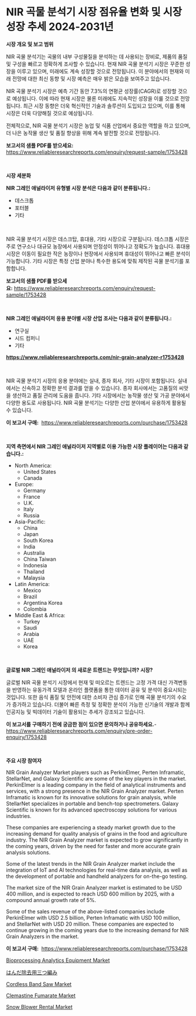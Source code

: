 <p><h1>NIR 곡물 분석기 시장 점유율 변화 및 시장 성장 추세 2024-2031년</h1></p><p><strong>시장 개요 및 보고 범위</strong></p>
<p><p>NIR 곡물 분석기는 곡물의 내부 구성물질을 분석하는 데 사용되는 장비로, 제품의 품질 및 구성을 빠르고 정확하게 조사할 수 있습니다. 현재 NIR 곡물 분석기 시장은 꾸준한 성장을 이루고 있으며, 미래에도 계속 성장할 것으로 전망됩니다. 이 분야에서의 현재와 미래 전망에 대한 최신 동향 및 시장 예측은 매우 밝은 모습을 보여주고 있습니다.</p><p>NIR 곡물 분석기 시장은 예측 기간 동안 7.3%의 연평균 성장률(CAGR)로 성장할 것으로 예상됩니다. 이에 따라 현재 시장은 물론 미래에도 지속적인 성장을 이룰 것으로 전망됩니다. 최근 시장 동향은 더욱 혁신적인 기술과 솔루션이 도입되고 있으며, 이를 통해 시장은 더욱 다양해질 것으로 예상됩니다.</p><p>전체적으로, NIR 곡물 분석기 시장은 농업 및 식품 산업에서 중요한 역할을 하고 있으며, 더 나은 농작물 생산 및 품질 향상을 위해 계속 발전할 것으로 전망됩니다.</p></p>
<p><strong>보고서의 샘플 PDF를 받으세요:</strong> <a href="https://www.reliableresearchreports.com/enquiry/request-sample/1753428">https://www.reliableresearchreports.com/enquiry/request-sample/1753428</a></p>
<p>&nbsp;</p>
<p><strong>시장 세분화</strong></p>
<p><strong>NIR 그레인 애널라이저 유형별 시장 분석은 다음과 같이 분류됩니다.:</strong></p>
<p><ul><li>데스크톱</li><li>포터블</li><li>기타</li></ul></p>
<p>&nbsp;</p>
<p><p>NIR 곡물 분석기 시장은 데스크탑, 휴대용, 기타 시장으로 구분됩니다. 데스크톱 시장은 주로 연구소나 대규모 농장에서 사용되며 안정성이 뛰어나고 정확도가 높습니다. 휴대용 시장은 이동이 필요한 작은 농장이나 현장에서 사용되며 휴대성이 뛰어나고 빠른 분석이 가능합니다. 기타 시장은 특정 산업 분야나 특수한 용도에 맞춰 제작된 곡물 분석기를 포함합니다.</p></p>
<p><strong>보고서의 샘플 PDF를 받으세요:</strong>&nbsp;<a href="https://www.reliableresearchreports.com/enquiry/request-sample/1753428">https://www.reliableresearchreports.com/enquiry/request-sample/1753428</a></p>
<p>&nbsp;</p>
<p><strong> NIR 그레인 애널라이저 응용 분야별 시장 산업 조사는 다음과 같이 분류됩니다.:</strong></p>
<p><ul><li>연구실</li><li>시드 컴퍼니</li><li>기타</li></ul></p>
<p><strong><a href="https://www.reliableresearchreports.com/nir-grain-analyzer-r1753428">https://www.reliableresearchreports.com/nir-grain-analyzer-r1753428</a></strong></p>
<p>&nbsp;</p>
<p><p>NIR 곡물 분석기 시장의 응용 분야에는 실내, 종자 회사, 기타 시장이 포함됩니다. 실내에서는 신속하고 정확한 분석 결과를 얻을 수 있습니다. 종자 회사에서는 고품질의 씨앗을 생산하고 품질 관리에 도움을 줍니다. 기타 시장에서는 농작물 생산 및 가공 분야에서 다양한 용도로 사용됩니다. NIR 곡물 분석기는 다양한 산업 분야에서 유용하게 활용될 수 있습니다.</p></p>
<p><strong>이 보고서 구매:</strong>&nbsp; <a href="https://www.reliableresearchreports.com/purchase/1753428">https://www.reliableresearchreports.com/purchase/1753428</a></p>
<p>&nbsp;</p>
<p><strong>지역 측면에서 NIR 그레인 애널라이저 지역별로 이용 가능한 시장 플레이어는 다음과 같습니다.:</strong></p>
<p><ul>
    <li>
        North America:
        <ul>
            <li>United States</li>
            <li>Canada</li>
        </ul>
    </li>
    <li>
        Europe:
        <ul>
            <li>Germany</li>
            <li>France</li>
            <li>U.K.</li>
            <li>Italy</li>
            <li>Russia</li>
        </ul>
    </li>
    <li>
        Asia-Pacific:
        <ul>
            <li>China</li>
            <li>Japan</li>
            <li>South Korea</li>
            <li>India</li>
            <li>Australia</li>
            <li>China Taiwan</li>
            <li>Indonesia</li>
            <li>Thailand</li>
            <li>Malaysia</li>
        </ul>
    </li>
    <li>
        Latin America:
        <ul>
            <li>Mexico</li>
            <li>Brazil</li>
            <li>Argentina Korea</li>
            <li>Colombia</li>
        </ul>
    </li>
    <li>
        Middle East & Africa:
        <ul>
            <li>Turkey</li>
            <li>Saudi</li>
            <li>Arabia</li>
            <li>UAE</li>
            <li>Korea</li>
        </ul>
    </li>
    </ul></p>
<p>&nbsp;</p>
<p><strong>글로벌 NIR 그레인 애널라이저 의 새로운 트렌드는 무엇입니까? 시장?</strong></p>
<p><p>글로벌 NIR 곡물 분석기 시장에서 현재 및 떠오르는 트렌드는 고정 가격 대신 가격변동을 반영하는 유동가격 모델과 온라인 플랫폼을 통한 데이터 공유 및 분석이 중요시되는 것입니다. 또한 음식 품질 및 안전에 대한 소비자 관심 증가로 인해 곡물 분석기의 수요가 증가하고 있습니다. 더불어 빠른 측정 및 정확한 분석이 가능한 신기술의 개발과 함께 인공지능 및 빅데이터 기술이 활용되는 추세가 강조되고 있습니다.</p></p>
<p><strong>이 보고서를 구매하기 전에 궁금한 점이 있으면 문의하거나 공유하세요.</strong>- <a href="https://www.reliableresearchreports.com/enquiry/pre-order-enquiry/1753428">https://www.reliableresearchreports.com/enquiry/pre-order-enquiry/1753428</a></p>
<p>&nbsp;</p>
<p><strong>주요 시장 참여자</strong></p>
<p><p>NIR Grain Analyzer Market players such as PerkinElmer, Perten Inframatic, StellarNet, and Galaxy Scientific are some of the key players in the market. PerkinElmer is a leading company in the field of analytical instruments and services, with a strong presence in the NIR Grain Analyzer market. Perten Inframatic is known for its innovative solutions for grain analysis, while StellarNet specializes in portable and bench-top spectrometers. Galaxy Scientific is known for its advanced spectroscopy solutions for various industries.</p><p>These companies are experiencing a steady market growth due to the increasing demand for quality analysis of grains in the food and agriculture industry. The NIR Grain Analyzer market is expected to grow significantly in the coming years, driven by the need for faster and more accurate grain analysis solutions.</p><p>Some of the latest trends in the NIR Grain Analyzer market include the integration of IoT and AI technologies for real-time data analysis, as well as the development of portable and handheld analyzers for on-the-go testing.</p><p>The market size of the NIR Grain Analyzer market is estimated to be USD 400 million, and is expected to reach USD 600 million by 2025, with a compound annual growth rate of 5%.</p><p>Some of the sales revenue of the above-listed companies include PerkinElmer with USD 2.5 billion, Perten Inframatic with USD 100 million, and StellarNet with USD 20 million. These companies are expected to continue growing in the coming years due to the increasing demand for NIR Grain Analyzers in the market.</p></p>
<p><strong>이 보고서 구매:</strong>&nbsp;&nbsp;<a href="https://www.reliableresearchreports.com/purchase/1753428">https://www.reliableresearchreports.com/purchase/1753428</a></p>
<p><p><a href="https://view.publitas.com/reportprime-1/bioprocessing-analytics-equipment-market-competitive-analysis-market-trends-and-forecast-to-2031/">Bioprocessing Analytics Equipment Market</a></p><p><a href="https://github.com/mohamedbakry57/Market-Research-Report-List-3/blob/main/125304428192.md">はんだ除去用三つ編み</a></p><p><a href="https://github.com/vimar16th/Market-Research-Report-List-4/blob/main/cordless-band-saw-market.md">Cordless Band Saw Market</a></p><p><a href="https://issuu.com/reportprime-2/docs/clemastine-fumarate-market-size-2030.pptx">Clemastine Fumarate Market</a></p><p><a href="https://github.com/luckyshygirl/Market-Research-Report-List-4/blob/main/snow-blower-rental-market.md">Snow Blower Rental Market</a></p></p>